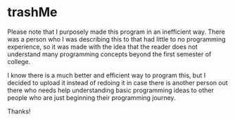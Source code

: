 # trashMe

Please note that I purposely made this program in an inefficient way. There was a person who I was describing this to that had little to no programming experience, so it was
made with the idea that the reader does not understand many programming concepts beyond the first semester of college.

I know there is a much better and efficient way to program this, but I decided to upload it instead of redoing it in case there is another person
out there who needs help understanding basic programming ideas to other people who are just beginning their programming journey.

Thanks!
